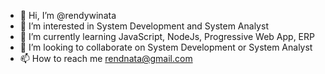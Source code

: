 - 👋 Hi, I’m @rendywinata
- 👀 I’m interested in System Development and System Analyst
- 🌱 I’m currently learning JavaScript, NodeJs, Progressive Web App, ERP
- 💞️ I’m looking to collaborate on System Development or System Analyst
- 📫 How to reach me rendnata@gmail.com

<!---
rendywinata/rendywinata is a ✨ special ✨ repository because its `README.md` (this file) appears on your GitHub profile.
You can click the Preview link to take a look at your changes.
--->
